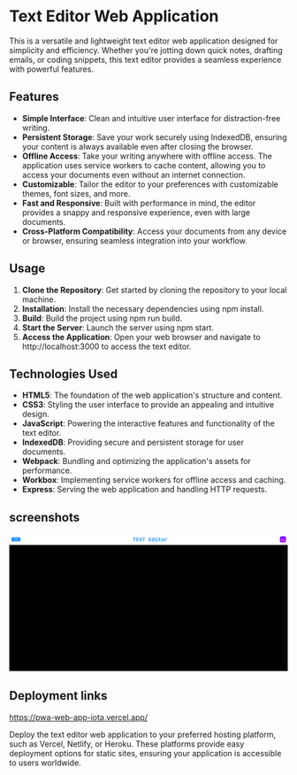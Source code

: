 # Text Editor Web Application

This is a versatile and lightweight text editor web application designed for simplicity and efficiency. Whether you're jotting down quick notes, drafting emails, or coding snippets, this text editor provides a seamless experience with powerful features.

## Features

- **Simple Interface**: Clean and intuitive user interface for distraction-free writing.
- **Persistent Storage**: Save your work securely using IndexedDB, ensuring your content is always available even after closing the browser.
- **Offline Access**: Take your writing anywhere with offline access. The application uses service workers to cache content, allowing you to access your documents even without an internet connection.
- **Customizable**: Tailor the editor to your preferences with customizable themes, font sizes, and more.
- **Fast and Responsive**: Built with performance in mind, the editor provides a snappy and responsive experience, even with large documents.
- **Cross-Platform Compatibility**: Access your documents from any device or browser, ensuring seamless integration into your workflow.

## Usage

1. **Clone the Repository**: Get started by cloning the repository to your local machine.
2. **Installation**: Install the necessary dependencies using npm install.
3. **Build**: Build the project using npm run build.
4. **Start the Server**: Launch the server using npm start.
5. **Access the Application**: Open your web browser and navigate to http://localhost:3000 to access the text editor.

## Technologies Used

- **HTML5**: The foundation of the web application's structure and content.
- **CSS3**: Styling the user interface to provide an appealing and intuitive design.
- **JavaScript**: Powering the interactive features and functionality of the text editor.
- **IndexedDB**: Providing secure and persistent storage for user documents.
- **Webpack**: Bundling and optimizing the application's assets for performance.
- **Workbox**: Implementing service workers for offline access and caching.
- **Express**: Serving the web application and handling HTTP requests.

## screenshots
![home page](image.png)
## Deployment links
https://pwa-web-app-iota.vercel.app/


Deploy the text editor web application to your preferred hosting platform, such as Vercel, Netlify, or Heroku. These platforms provide easy deployment options for static sites, ensuring your application is accessible to users worldwide.
